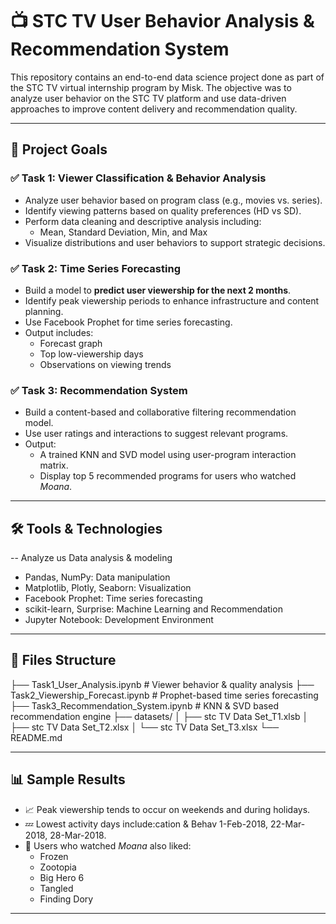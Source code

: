 
# 📺 STC TV User Behavior Analysis & Recommendation System

This repository contains an end-to-end data science project done as part of the STC TV virtual internship program by Misk. The objective was to analyze user behavior on the STC TV platform and use data-driven approaches to improve content delivery and recommendation quality.

---

## 📌 Project Goals

### ✅ Task 1: Viewer Classification & Behavior Analysis
- Analyze user behavior based on program class (e.g., movies vs. series).
- Identify viewing patterns based on quality preferences (HD vs SD).
- Perform data cleaning and descriptive analysis including:
  - Mean, Standard Deviation, Min, and Max
- Visualize distributions and user behaviors to support strategic decisions.

### ✅ Task 2: Time Series Forecasting
- Build a model to **predict user viewership for the next 2 months**.
- Identify peak viewership periods to enhance infrastructure and content planning.
- Use Facebook Prophet for time series forecasting.
- Output includes:
  - Forecast graph
  - Top low-viewership days
  - Observations on viewing trends

### ✅ Task 3: Recommendation System
- Build a content-based and collaborative filtering recommendation model.
- Use user ratings and interactions to suggest relevant programs.
- Output:
  - A trained KNN and SVD model using user-program interaction matrix.
  - Display top 5 recommended programs for users who watched *Moana*.

---

## 🛠 Tools & Technologies
-- Analyze us Data analysis & modeling
- Pandas, NumPy: Data manipulation
- Matplotlib, Plotly, Seaborn: Visualization
- Facebook Prophet: Time series forecasting
- scikit-learn, Surprise: Machine Learning and Recommendation
- Jupyter Notebook: Development Environment

---

## 📁 Files Structure

├── Task1_User_Analysis.ipynb       # Viewer behavior & quality analysis
├── Task2_Viewership_Forecast.ipynb # Prophet-based time series forecasting
├── Task3_Recommendation_System.ipynb # KNN & SVD based recommendation engine
├── datasets/
│   ├── stc TV Data Set_T1.xlsb
│   ├── stc TV Data Set_T2.xlsx
│   └── stc TV Data Set_T3.xlsx
└── README.md

---

## 📊 Sample Results

- 📈 Peak viewership tends to occur on weekends and during holidays.
- 💤 Lowest activity days include:cation & Behav 1-Feb-2018, 22-Mar-2018, 28-Mar-2018.
- 🎥 Users who watched *Moana* also liked:
  - Frozen
  - Zootopia
  - Big Hero 6
  - Tangled
  - Finding Dory

---
